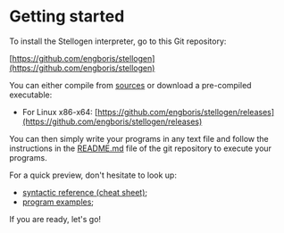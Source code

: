 # Getting started

To install the Stellogen interpreter, go to this Git repository:

[https://github.com/engboris/stellogen](https://github.com/engboris/stellogen)

You can either compile from [sources](https://github.com/engboris/stellogen/blob/master/README.md#build-from-sources) or download a pre-compiled executable:

- For Linux x86-x64: [https://github.com/engboris/stellogen/releases](https://github.com/engboris/stellogen/releases)

You can then simply write your programs in any text file and follow the instructions in the [README.md](https://github.com/engboris/stellogen/blob/master/README.md#commands) file of the git repository to execute your programs.

For a quick preview, don't hesitate to look up:

 - [syntactic reference (cheat sheet)](https://github.com/engboris/stellogen/blob/master/examples/syntax.sg);
 - [program examples](https://github.com/engboris/stellogen/tree/master/examples);

If you are ready, let's go!
